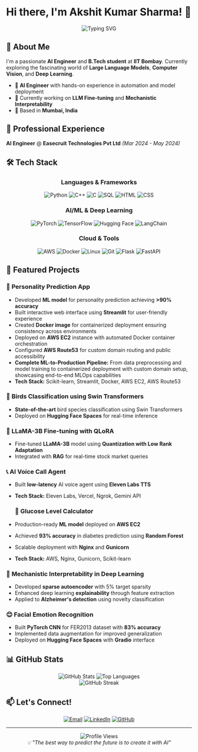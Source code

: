 # Hi there, I'm Akshit Kumar Sharma! 👋

<div align="center">
  <img src="https://readme-typing-svg.herokuapp.com?font=Fira+Code&pause=1000&color=2196F3&center=true&vCenter=true&width=435&lines=AI+Engineer+%7C+ML+Developer;Deep+Learning+%7C+Computer+Vision;MLOps+%7C+Cloud+Deployment" alt="Typing SVG" />
</div>

## 🚀 About Me

I'm a passionate **AI Engineer** and **B.Tech student** at **IIT Bombay**. Currently exploring the fascinating world of **Large Language Models**, **Computer Vision**, and **Deep Learning**.

- 🔬 **AI Engineer** with hands-on experience in automation and model deployment
- 🌱 Currently working on **LLM Fine-tuning** and **Mechanistic Interpretability**
- 📍 Based in **Mumbai, India**

  
## 💼 Professional Experience

**AI Engineer** @ **Easecruit Technologies Pvt Ltd** *(Mar 2024 - May 2024)*

## 🛠️ Tech Stack

<div align="center">

### Languages & Frameworks
![Python](https://img.shields.io/badge/Python-3776AB?style=for-the-badge&logo=python&logoColor=white)
![C++](https://img.shields.io/badge/C++-00599C?style=for-the-badge&logo=cplusplus&logoColor=white)
![C](https://img.shields.io/badge/C-A8B9CC?style=for-the-badge&logo=c&logoColor=white)
![SQL](https://img.shields.io/badge/SQL-336791?style=for-the-badge&logo=postgresql&logoColor=white)
![HTML](https://img.shields.io/badge/HTML-E34F26?style=for-the-badge&logo=html5&logoColor=white)
![CSS](https://img.shields.io/badge/CSS-1572B6?style=for-the-badge&logo=css3&logoColor=white)

### AI/ML & Deep Learning
![PyTorch](https://img.shields.io/badge/PyTorch-EE4C2C?style=for-the-badge&logo=pytorch&logoColor=white)
![TensorFlow](https://img.shields.io/badge/TensorFlow-FF6F00?style=for-the-badge&logo=tensorflow&logoColor=white)
![Hugging Face](https://img.shields.io/badge/🤗%20Hugging%20Face-FFD21E?style=for-the-badge)
![LangChain](https://img.shields.io/badge/LangChain-000000?style=for-the-badge)

### Cloud & Tools
![AWS](https://img.shields.io/badge/AWS-232F3E?style=for-the-badge&logo=amazonaws&logoColor=white)
![Docker](https://img.shields.io/badge/Docker-2496ED?style=for-the-badge&logo=docker&logoColor=white)
![Linux](https://img.shields.io/badge/Linux-FCC624?style=for-the-badge&logo=linux&logoColor=black)
![Git](https://img.shields.io/badge/Git-F05032?style=for-the-badge&logo=git&logoColor=white)
![Flask](https://img.shields.io/badge/Flask-000000?style=for-the-badge&logo=flask&logoColor=white)
![FastAPI](https://img.shields.io/badge/FastAPI-009688?style=for-the-badge&logo=fastapi&logoColor=white)

</div>

## 🎯 Featured Projects

### 🧠 **Personality Prediction App**
- Developed **ML model** for personality prediction achieving **>90% accuracy**
- Built interactive web interface using **Streamlit** for user-friendly experience
- Created **Docker image** for containerized deployment ensuring consistency across environments
- Deployed on **AWS EC2** instance with automated Docker container orchestration
- Configured **AWS Route53** for custom domain routing and public accessibility
- **Complete ML-to-Production Pipeline:** From data preprocessing and model training to containerized deployment with custom domain setup, showcasing end-to-end MLOps capabilities
- **Tech Stack:** Scikit-learn, Streamlit, Docker, AWS EC2, AWS Route53
  
### 🦜 **Birds Classification using Swin Transformers**
- **State-of-the-art** bird species classification using Swin Transformers
- Deployed on **Hugging Face Spaces** for real-time inference

### 🤖 **LLaMA-3B Fine-tuning with QLoRA**
- Fine-tuned **LLaMA-3B** model using **Quantization with Low Rank Adaptation**
- Integrated with **RAG** for real-time stock market queries

### 📞 **AI Voice Call Agent**
- Built **low-latency** AI voice agent using **Eleven Labs TTS**
- **Tech Stack:** Eleven Labs, Vercel, Ngrok, Gemini API

  ### 🏥 **Glucose Level Calculator**
- Production-ready **ML model** deployed on **AWS EC2**
- Achieved **93% accuracy** in diabetes prediction using **Random Forest**
- Scalable deployment with **Nginx** and **Gunicorn**
- **Tech Stack:** AWS, Nginx, Gunicorn, Scikit-learn


### 🧠 **Mechanistic Interpretability in Deep Learning**
- Developed **sparse autoencoder** with 5% target sparsity
- Enhanced deep learning **explainability** through feature extraction
- Applied to **Alzheimer's detection** using novelty classification

### 😊 **Facial Emotion Recognition**
- Built **PyTorch CNN** for FER2013 dataset with **83% accuracy**
- Implemented data augmentation for improved generalization
- Deployed on **Hugging Face Spaces** with **Gradio** interface



## 📊 GitHub Stats

<div align="center">
  <img src="https://github-readme-stats.vercel.app/api?username=Akshit-77&show_icons=true&theme=tokyonight&hide_border=true" alt="GitHub Stats" />
  <img src="https://github-readme-stats.vercel.app/api/top-langs/?username=Akshit-77&layout=compact&theme=tokyonight&hide_border=true" alt="Top Languages" />
</div>

<div align="center">
  <img src="https://github-readme-streak-stats.herokuapp.com/?user=Akshit-77&theme=tokyonight&hide_border=true" alt="GitHub Streak" />
</div>


## 📫 Let's Connect!

<div align="center">

[![Email](https://img.shields.io/badge/Email-D14836?style=for-the-badge&logo=gmail&logoColor=white)](mailto:akshit.official.work@gmail.com)
[![LinkedIn](https://img.shields.io/badge/LinkedIn-0077B5?style=for-the-badge&logo=linkedin&logoColor=white)](https://linkedin.com/in/akshit777)
[![GitHub](https://img.shields.io/badge/GitHub-100000?style=for-the-badge&logo=github&logoColor=white)](https://github.com/Akshit-77)

</div>

---

<div align="center">
  <img src="https://komarev.com/ghpvc/?username=Akshit-77&color=blueviolet&style=flat-square&label=Profile+Views" alt="Profile Views" />
</div>

<div align="center">
  <i>💡 "The best way to predict the future is to create it with AI"</i>
</div>
